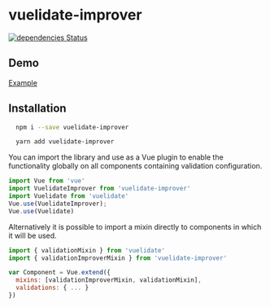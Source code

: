 # vuelidate-improver
[![dependencies Status](https://david-dm.org/atnrpro/vuelidate-improver/status.svg)](https://david-dm.org/atnrpro/vuelidate-improver)

## Demo

[Example](https://codesandbox.io/s/vuelidate-improver-pnkrh)

## Installation

```bash
  npm i --save vuelidate-improver
```

```bash
  yarn add vuelidate-improver
```

You can import the library and use as a Vue plugin to enable the functionality globally on all components containing validation configuration.

```javascript
import Vue from 'vue'
import VuelidateImprover from 'vuelidate-improver'
import Vuelidate from 'vuelidate'
Vue.use(VuelidateImprover);
Vue.use(Vuelidate)
```

Alternatively it is possible to import a mixin directly to components in which it will be used.

```javascript
import { validationMixin } from 'vuelidate'
import { validationImproverMixin } from 'vuelidate-improver'

var Component = Vue.extend({
  mixins: [validationImproverMixin, validationMixin],
  validations: { ... }
})
```
